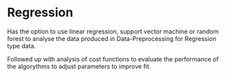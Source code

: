# Regression

Has the option to use linear regression, support vector machine or random forest to analyse the data produced in Data-Preprocessing for Regression type data.

Followed up with analysis of cost functions to evaluate the performance of the algorythms to adjust parameters to improve fit.
